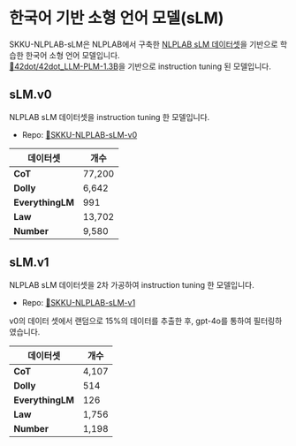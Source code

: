 # 한국어 기반 소형 언어 모델(sLM)

SKKU-NLPLAB-sLM은 NLPLAB에서 구축한 [NLPLAB sLM 데이터셋](https://github.com/NLPlab-skku/DATA/tree/main/sLM)을 기반으로 학습한 한국어 소형 언어 모델입니다.<br/>
[🤗42dot/42dot_LLM-PLM-1.3B](https://huggingface.co/42dot/42dot_LLM-PLM-1.3B)을 기반으로 instruction tuning 된 모델입니다.


## sLM.v0
NLPLAB sLM 데이터셋을 instruction tuning 한 모델입니다.<br/>
- Repo: [🤗SKKU-NLPLAB-sLM-v0](https://huggingface.co/NLPlab-skku/42dot_v0) <br/>

|데이터셋|개수|
|------|---|
|**CoT**|77,200|
|**Dolly**|6,642|
|**EverythingLM**|991|
|**Law**|13,702|
|**Number**|9,580|

## sLM.v1
NLPLAB sLM 데이터셋을 2차 가공하여 instruction tuning 한 모델입니다.<br/>
- Repo: [🤗SKKU-NLPLAB-sLM-v1](https://huggingface.co/NLPlab-skku/42dot_v1) <br/>

v0의 데이터 셋에서 랜덤으로 15%의 데이터를 추출한 후, gpt-4o를 통하여 필터링하였습니다. <br/>

|데이터셋|개수|
|------|---|
|**CoT**|4,107|
|**Dolly**|514|
|**EverythingLM**|126|
|**Law**|1,756|
|**Number**|1,198|

